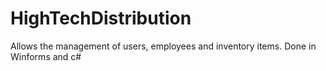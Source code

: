 # HighTechDistribution
Allows the management of users, employees and inventory items. Done in Winforms and c#
